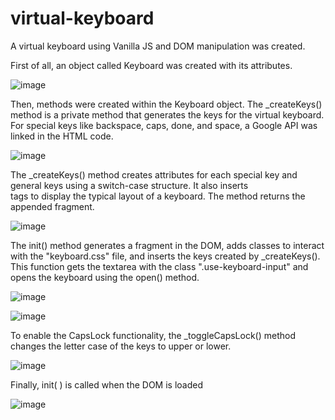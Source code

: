 # virtual-keyboard
A virtual keyboard using Vanilla JS and DOM manipulation was created.

First of all, an object called Keyboard was created with its attributes.

![image](https://github.com/leonardopiller/virtual-keyboard/assets/121625024/89c6f63b-cd07-46b9-a620-2c43c6ff2e08)


Then, methods were created within the Keyboard object. The _createKeys() method is a private method that generates the keys for the virtual keyboard. For special keys like backspace, caps, done, and space, a Google API was linked in the HTML code.


![image](https://github.com/leonardopiller/virtual-keyboard/assets/121625024/9ba247ed-74fd-43ce-b695-8358ff5af329)
  
  The _createKeys() method creates attributes for each special key and general keys using a switch-case structure. It also inserts <br> tags to display the typical layout of a keyboard. The method returns the appended fragment.
 
  ![image](https://github.com/leonardopiller/virtual-keyboard/assets/121625024/90c551f8-4013-4b1c-b777-41c04507f3e3)


The init() method generates a fragment in the DOM, adds classes to interact with the "keyboard.css" file, and inserts the keys created by _createKeys(). This function gets the textarea with the class ".use-keyboard-input" and opens the keyboard using the open() method.


![image](https://github.com/leonardopiller/virtual-keyboard/assets/121625024/c50adbdc-0774-484f-b492-ca01c11be200)


![image](https://github.com/leonardopiller/virtual-keyboard/assets/121625024/a6a586d0-7e84-4010-9977-69538ff1083d)



To enable the CapsLock functionality, the _toggleCapsLock() method changes the letter case of the keys to upper or lower.

![image](https://github.com/leonardopiller/virtual-keyboard/assets/121625024/de353db2-fbc8-4956-abfa-a74e86f53381)

Finally, init( ) is called when the DOM is loaded 

![image](https://github.com/leonardopiller/virtual-keyboard/assets/121625024/3e4b97b9-a8da-478c-8a1e-a0e4568bdb70)


